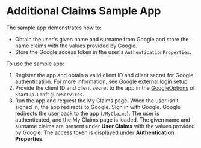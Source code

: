 # Additional Claims Sample App

The sample app demonstrates how to:

* Obtain the user's given name and surname from Google and store the name claims with the values provided by Google.
* Store the Google access token in the user's `AuthenticationProperties`.

To use the sample app:

1. Register the app and obtain a valid client ID and client secret for Google authentication. For more information, see [Google external login setup](../../../../google-logins.md).
1. Provide the client ID and client secret to the app in the [GoogleOptions](/dotnet/api/microsoft.aspnetcore.authentication.google.googleoptions) of `Startup.ConfigureServices`.
1. Run the app and request the My Claims page. When the user isn't signed in, the app redirects to Google. Sign in with Google. Google redirects the user back to the app (`/MyClaims`). The user is authenticated, and the My Claims page is loaded. The given name and surname claims are present under **User Claims** with the values provided by Google. The access token is displayed under **Authentication Properties**.
